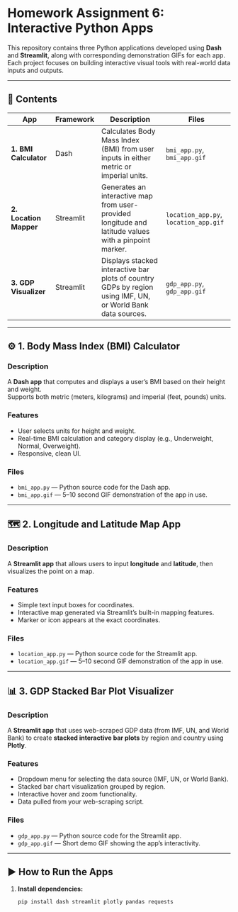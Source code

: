 # Homework Assignment 6: Interactive Python Apps

This repository contains three Python applications developed using **Dash** and **Streamlit**, along with corresponding demonstration GIFs for each app.  
Each project focuses on building interactive visual tools with real-world data inputs and outputs.

---

## 📁 Contents

| App | Framework | Description | Files |
|-----|------------|--------------|-------|
| **1. BMI Calculator** | Dash | Calculates Body Mass Index (BMI) from user inputs in either metric or imperial units. | `bmi_app.py`, `bmi_app.gif` |
| **2. Location Mapper** | Streamlit | Generates an interactive map from user-provided longitude and latitude values with a pinpoint marker. | `location_app.py`, `location_app.gif` |
| **3. GDP Visualizer** | Streamlit | Displays stacked interactive bar plots of country GDPs by region using IMF, UN, or World Bank data sources. | `gdp_app.py`, `gdp_app.gif` |

---

## ⚙️ 1. Body Mass Index (BMI) Calculator

### Description
A **Dash app** that computes and displays a user’s BMI based on their height and weight.  
Supports both metric (meters, kilograms) and imperial (feet, pounds) units.

### Features
- User selects units for height and weight.  
- Real-time BMI calculation and category display (e.g., Underweight, Normal, Overweight).  
- Responsive, clean UI.

### Files
- `bmi_app.py` — Python source code for the Dash app.  
- `bmi_app.gif` — 5–10 second GIF demonstration of the app in use.

---

## 🗺️ 2. Longitude and Latitude Map App

### Description
A **Streamlit app** that allows users to input **longitude** and **latitude**, then visualizes the point on a map.

### Features
- Simple text input boxes for coordinates.  
- Interactive map generated via Streamlit’s built-in mapping features.  
- Marker or icon appears at the exact coordinates.

### Files
- `location_app.py` — Python source code for the Streamlit app.  
- `location_app.gif` — 5–10 second GIF demonstration of the app in use.

---

## 📊 3. GDP Stacked Bar Plot Visualizer

### Description
A **Streamlit app** that uses web-scraped GDP data (from IMF, UN, and World Bank) to create **stacked interactive bar plots** by region and country using **Plotly**.

### Features
- Dropdown menu for selecting the data source (IMF, UN, or World Bank).  
- Stacked bar chart visualization grouped by region.  
- Interactive hover and zoom functionality.  
- Data pulled from your web-scraping script.

### Files
- `gdp_app.py` — Python source code for the Streamlit app.  
- `gdp_app.gif` — Short demo GIF showing the app’s interactivity.

---

## ▶️ How to Run the Apps

1. **Install dependencies:**
   ```bash
   pip install dash streamlit plotly pandas requests
